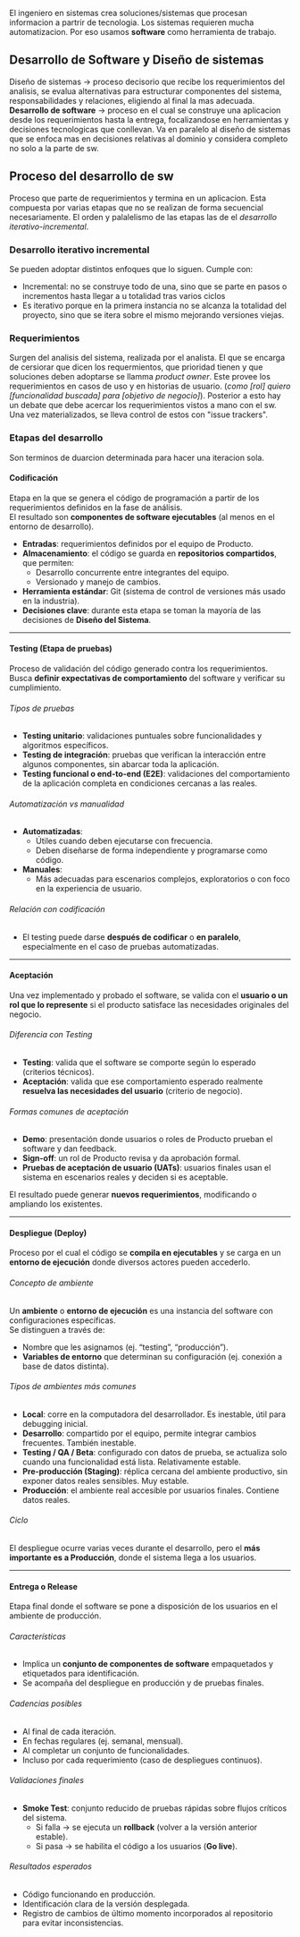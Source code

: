 El ingeniero en sistemas crea soluciones/sistemas que procesan informacion a partrir de tecnologia. Los sistemas requieren mucha automatizacion. Por eso usamos **software** como herramienta de trabajo.
## Desarrollo de Software y Diseño de sistemas
Diseño de sistemas -> proceso decisorio que recibe los requerimientos del analisis, se evalua alternativas para estructurar componentes del sistema, responsabilidades y relaciones, eligiendo al final la mas adecuada.
**Desarrollo de software** -> proceso en el cual se construye una aplicacion desde los requerimientos hasta la entrega, focalizandose en herramientas y decisiones tecnologicas que conllevan. Va en paralelo al diseño de sistemas que se enfoca mas en decisiones relativas al dominio y considera completo no solo a la parte de sw.
## Proceso del desarrollo de sw
Proceso que parte de requerimientos y termina en un aplicacion. Esta compuesta por varias etapas que no se realizan de forma secuencial necesariamente. El orden y palalelismo de las etapas las de el *desarrollo iterativo-incremental*.
### Desarrollo iterativo incremental
Se pueden adoptar distintos enfoques que lo siguen. Cumple con:
- Incremental: no se construye todo de una, sino que se parte en pasos o incrementos hasta llegar a u totalidad tras varios ciclos
- Es iterativo porque en la primera instancia no se alcanza la totalidad del proyecto, sino que se itera sobre el mismo mejorando versiones viejas.
### Requerimientos
Surgen del analisis del sistema, realizada por el analista. El que se encarga de cersiorar que dicen los requermientos, que prioridad tienen y que soluciones deben adoptarse se llamma *product owner*. Este provee los requerimientos en casos de uso y en historias de usuario. (*como \[rol\] quiero \[funcionalidad buscada\] para \[objetivo de negocio\]*).
Posterior a esto hay un debate que debe acercar los requerimientos vistos a mano con el sw. Una vez materializados, se lleva control de estos con "issue trackers".
### Etapas del desarrollo
Son terminos de duarcion determinada para hacer una iteracion sola.
#### Codificación
Etapa en la que se genera el código de programación a partir de los requerimientos definidos en la fase de análisis.  
El resultado son **componentes de software ejecutables** (al menos en el entorno de desarrollo).

- **Entradas**: requerimientos definidos por el equipo de Producto.  
- **Almacenamiento**: el código se guarda en **repositorios compartidos**, que permiten:
  - Desarrollo concurrente entre integrantes del equipo.  
  - Versionado y manejo de cambios.  
- **Herramienta estándar**: Git (sistema de control de versiones más usado en la industria).  
- **Decisiones clave**: durante esta etapa se toman la mayoría de las decisiones de **Diseño del Sistema**.  

---

#### Testing (Etapa de pruebas)
Proceso de validación del código generado contra los requerimientos.  
Busca **definir expectativas de comportamiento** del software y verificar su cumplimiento.

###### Tipos de pruebas
- **Testing unitario**: validaciones puntuales sobre funcionalidades y algoritmos específicos.  
- **Testing de integración**: pruebas que verifican la interacción entre algunos componentes, sin abarcar toda la aplicación.  
- **Testing funcional o end-to-end (E2E)**: validaciones del comportamiento de la aplicación completa en condiciones cercanas a las reales.  

###### Automatización vs manualidad
- **Automatizadas**:
  - Útiles cuando deben ejecutarse con frecuencia.  
  - Deben diseñarse de forma independiente y programarse como código.  
- **Manuales**:
  - Más adecuadas para escenarios complejos, exploratorios o con foco en la experiencia de usuario.  

###### Relación con codificación
- El testing puede darse **después de codificar** o **en paralelo**, especialmente en el caso de pruebas automatizadas.  

---

#### Aceptación
Una vez implementado y probado el software, se valida con el **usuario o un rol que lo represente** si el producto satisface las necesidades originales del negocio.

###### Diferencia con Testing
- **Testing**: valida que el software se comporte según lo esperado (criterios técnicos).  
- **Aceptación**: valida que ese comportamiento esperado realmente **resuelva las necesidades del usuario** (criterio de negocio).  

###### Formas comunes de aceptación
- **Demo**: presentación donde usuarios o roles de Producto prueban el software y dan feedback.  
- **Sign-off**: un rol de Producto revisa y da aprobación formal.  
- **Pruebas de aceptación de usuario (UATs)**: usuarios finales usan el sistema en escenarios reales y deciden si es aceptable.  

El resultado puede generar **nuevos requerimientos**, modificando o ampliando los existentes.  

---

#### Despliegue (Deploy)
Proceso por el cual el código se **compila en ejecutables** y se carga en un **entorno de ejecución** donde diversos actores pueden accederlo.

###### Concepto de ambiente
Un **ambiente** o **entorno de ejecución** es una instancia del software con configuraciones específicas.  
Se distinguen a través de:
- Nombre que les asignamos (ej. “testing”, “producción”).  
- **Variables de entorno** que determinan su configuración (ej. conexión a base de datos distinta).  

###### Tipos de ambientes más comunes
- **Local**: corre en la computadora del desarrollador. Es inestable, útil para debugging inicial.  
- **Desarrollo**: compartido por el equipo, permite integrar cambios frecuentes. También inestable.  
- **Testing / QA / Beta**: configurado con datos de prueba, se actualiza solo cuando una funcionalidad está lista. Relativamente estable.  
- **Pre-producción (Staging)**: réplica cercana del ambiente productivo, sin exponer datos reales sensibles. Muy estable.  
- **Producción**: el ambiente real accesible por usuarios finales. Contiene datos reales.  

###### Ciclo
El despliegue ocurre varias veces durante el desarrollo, pero el **más importante es a Producción**, donde el sistema llega a los usuarios.  

---

#### Entrega o Release
Etapa final donde el software se pone a disposición de los usuarios en el ambiente de producción.

###### Características
- Implica un **conjunto de componentes de software** empaquetados y etiquetados para identificación.  
- Se acompaña del despliegue en producción y de pruebas finales.  

###### Cadencias posibles
- Al final de cada iteración.  
- En fechas regulares (ej. semanal, mensual).  
- Al completar un conjunto de funcionalidades.  
- Incluso por cada requerimiento (caso de despliegues continuos).  

###### Validaciones finales
- **Smoke Test**: conjunto reducido de pruebas rápidas sobre flujos críticos del sistema.  
  - Si falla → se ejecuta un **rollback** (volver a la versión anterior estable).  
  - Si pasa → se habilita el código a los usuarios (**Go live**).  

###### Resultados esperados
- Código funcionando en producción.  
- Identificación clara de la versión desplegada.  
- Registro de cambios de último momento incorporados al repositorio para evitar inconsistencias.  
